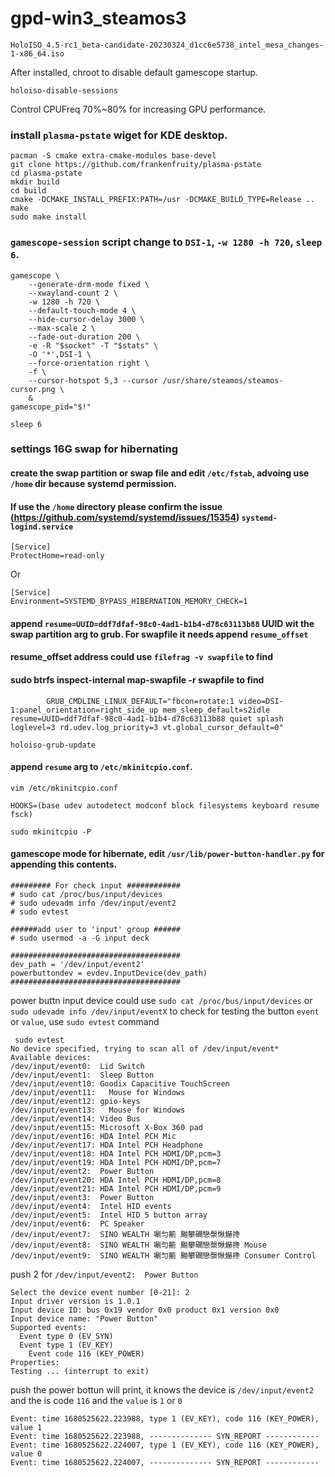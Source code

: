 # gpd-win3_steamos3

`HoloISO_4.5-rc1_beta-candidate-20230324_d1cc6e5738_intel_mesa_changes-1-x86_64.iso`

After installed, chroot to disable default gamescope startup.
```
holoiso-disable-sessions
```

Control CPUFreq 70%~80% for increasing GPU performance.

### install `plasma-pstate` wiget for KDE desktop.
```
pacman -S cmake extra-cmake-modules base-devel
git clone https://github.com/frankenfruity/plasma-pstate
cd plasma-pstate
mkdir build
cd build
cmake -DCMAKE_INSTALL_PREFIX:PATH=/usr -DCMAKE_BUILD_TYPE=Release ..
make
sudo make install
```

### `gamescope-session` script change to `DSI-1`, `-w 1280 -h 720`, `sleep 6`.
```
gamescope \
	--generate-drm-mode fixed \
	--xwayland-count 2 \
	-w 1280 -h 720 \
	--default-touch-mode 4 \
	--hide-cursor-delay 3000 \
	--max-scale 2 \
	--fade-out-duration 200 \
	-e -R "$socket" -T "$stats" \
	-O '*',DSI-1 \
	--force-orientation right \
	-f \
	--cursor-hotspot 5,3 --cursor /usr/share/steamos/steamos-cursor.png \
	&
gamescope_pid="$!"

sleep 6
```

### settings 16G swap for hibernating

#### create the swap partition or swap file and edit `/etc/fstab`, advoing use `/home` dir because systemd permission.
#### If use the `/home` directory please confirm the issue (https://github.com/systemd/systemd/issues/15354) `systemd-logind.service`

```
[Service]
ProtectHome=read-only
```
Or
```
[Service]                                                                                                   
Environment=SYSTEMD_BYPASS_HIBERNATION_MEMORY_CHECK=1
```

#### append `resume=UUID=ddf7dfaf-98c0-4ad1-b1b4-d78c63113b88` UUID wit the swap partition arg to grub. For swapfile it needs append `resume_offset`
#### resume_offset address could use `filefrag -v swapfile` to find
#### sudo btrfs inspect-internal map-swapfile -r swapfile to find

```
        GRUB_CMDLINE_LINUX_DEFAULT="fbcon=rotate:1 video=DSI-1:panel_orientation=right_side_up mem_sleep_default=s2idle resume=UUID=ddf7dfaf-98c0-4ad1-b1b4-d78c63113b88 quiet splash loglevel=3 rd.udev.log_priority=3 vt.global_cursor_default=0"
```
```
holoiso-grub-update
```

#### append `resume` arg to `/etc/mkinitcpio.conf`.

```
vim /etc/mkinitcpio.conf
```

```
HOOKS=(base udev autodetect modconf block filesystems keyboard resume fsck)
```

```
sudo mkinitcpio -P
```

#### gamescope mode for hibernate, edit `/usr/lib/power-button-handler.py` for appending this contents.

```
######### For check input ############
# sudo cat /proc/bus/input/devices
# sudo udevadm info /dev/input/event2
# sudo evtest

######add user to 'input' group ######
# sudo usermod -a -G input deck

######################################
dev_path = '/dev/input/event2'
powerbuttondev = evdev.InputDevice(dev_path)
######################################
```

power buttn input device could use `sudo cat /proc/bus/input/devices` or `sudo udevadm info /dev/input/eventX` to check
for testing the button `event` or `value`, use `sudo evtest` command

```
 sudo evtest
No device specified, trying to scan all of /dev/input/event*
Available devices:
/dev/input/event0:	Lid Switch
/dev/input/event1:	Sleep Button
/dev/input/event10:	Goodix Capacitive TouchScreen
/dev/input/event11:	  Mouse for Windows
/dev/input/event12:	gpio-keys
/dev/input/event13:	  Mouse for Windows
/dev/input/event14:	Video Bus
/dev/input/event15:	Microsoft X-Box 360 pad
/dev/input/event16:	HDA Intel PCH Mic
/dev/input/event17:	HDA Intel PCH Headphone
/dev/input/event18:	HDA Intel PCH HDMI/DP,pcm=3
/dev/input/event19:	HDA Intel PCH HDMI/DP,pcm=7
/dev/input/event2:	Power Button
/dev/input/event20:	HDA Intel PCH HDMI/DP,pcm=8
/dev/input/event21:	HDA Intel PCH HDMI/DP,pcm=9
/dev/input/event3:	Power Button
/dev/input/event4:	Intel HID events
/dev/input/event5:	Intel HID 5 button array
/dev/input/event6:	PC Speaker
/dev/input/event7:	SINO WEALTH 唰匀䈀 䬀攀礀戀漀愀爀搀
/dev/input/event8:	SINO WEALTH 唰匀䈀 䬀攀礀戀漀愀爀搀 Mouse
/dev/input/event9:	SINO WEALTH 唰匀䈀 䬀攀礀戀漀愀爀搀 Consumer Control
```
push 2 for `/dev/input/event2:	Power Button`
```
Select the device event number [0-21]: 2
Input driver version is 1.0.1
Input device ID: bus 0x19 vendor 0x0 product 0x1 version 0x0
Input device name: "Power Button"
Supported events:
  Event type 0 (EV_SYN)
  Event type 1 (EV_KEY)
    Event code 116 (KEY_POWER)
Properties:
Testing ... (interrupt to exit)	
```

push the power bottun will print, it knows the device is `/dev/input/event2` and the is code `116` and the `value` is `1` or `0`
```
Event: time 1680525622.223988, type 1 (EV_KEY), code 116 (KEY_POWER), value 1
Event: time 1680525622.223988, -------------- SYN_REPORT ------------
Event: time 1680525622.224007, type 1 (EV_KEY), code 116 (KEY_POWER), value 0
Event: time 1680525622.224007, -------------- SYN_REPORT ------------
```
